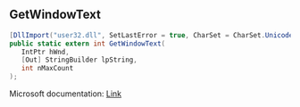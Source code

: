 ## GetWindowText

```csharp
[DllImport("user32.dll", SetLastError = true, CharSet = CharSet.Unicode)]
public static extern int GetWindowText(
   IntPtr hWnd,
   [Out] StringBuilder lpString,
   int nMaxCount
);
```

Microsoft documentation: [Link](https://learn.microsoft.com/en-us/windows/win32/api/winuser/nf-winuser-getwindowtexta)
